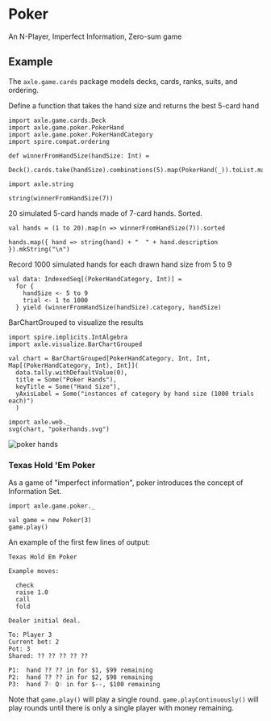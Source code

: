 Poker
=====

An N-Player, Imperfect Information, Zero-sum game

Example
-------

The `axle.game.cards` package models decks, cards, ranks, suits, and ordering.

Define a function that takes the hand size and returns the best 5-card hand

```tut:book
import axle.game.cards.Deck
import axle.game.poker.PokerHand
import axle.game.poker.PokerHandCategory
import spire.compat.ordering

def winnerFromHandSize(handSize: Int) =
  Deck().cards.take(handSize).combinations(5).map(PokerHand(_)).toList.max

import axle.string

string(winnerFromHandSize(7))
```

20 simulated 5-card hands made of 7-card hands.  Sorted.

```tut:book
val hands = (1 to 20).map(n => winnerFromHandSize(7)).sorted

hands.map({ hand => string(hand) + "  " + hand.description }).mkString("\n")
```

Record 1000 simulated hands for each drawn hand size from 5 to 9

```tut:book
val data: IndexedSeq[(PokerHandCategory, Int)] =
  for {
    handSize <- 5 to 9
    trial <- 1 to 1000
  } yield (winnerFromHandSize(handSize).category, handSize)
```

BarChartGrouped to visualize the results

```tut:book
import spire.implicits.IntAlgebra
import axle.visualize.BarChartGrouped

val chart = BarChartGrouped[PokerHandCategory, Int, Int, Map[(PokerHandCategory, Int), Int]](
  data.tally.withDefaultValue(0),
  title = Some("Poker Hands"),
  keyTitle = Some("Hand Size"),
  yAxisLabel = Some("instances of category by hand size (1000 trials each)")
  )

import axle.web._
svg(chart, "pokerhands.svg")
```

![poker hands](../images/pokerhands.svg)

### Texas Hold 'Em Poker

As a game of "imperfect information", poker introduces the concept of Information Set.

```
import axle.game.poker._

val game = new Poker(3)
game.play()
```

An example of the first few lines of output:

```
Texas Hold Em Poker

Example moves:

  check
  raise 1.0
  call
  fold

Dealer initial deal.

To: Player 3
Current bet: 2
Pot: 3
Shared: ?? ?? ?? ?? ??

P1:  hand ?? ?? in for $1, $99 remaining
P2:  hand ?? ?? in for $2, $98 remaining
P3:  hand 7♢ Q♢ in for $--, $100 remaining
```

Note that `game.play()` will play a single round.
`game.playContinuously()` will play rounds until there is only a single player with money remaining.
